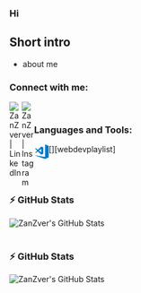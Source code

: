 ### Hi

## Short intro

- about me

### Connect with me:
[<img align="left" alt="ZanZver | LinkedIn" width="22px" src="https://cdn.jsdelivr.net/npm/simple-icons@v3/icons/linkedin.svg" />][linkedin]
[<img align="left" alt="ZanZver | Instagram" width="22px" src="https://cdn.jsdelivr.net/npm/simple-icons@v3/icons/instagram.svg" />][instagram]

<br />

### Languages and Tools:

[<img align="left" alt="Visual Studio Code" width="26px" src="https://raw.githubusercontent.com/github/explore/80688e429a7d4ef2fca1e82350fe8e3517d3494d/topics/visual-studio-code/visual-studio-code.png" />][webdevplaylist]

<br />
<br />



### :zap: GitHub Stats

<img align="left" alt="ZanZver's GitHub Stats" src="https://github-readme-stats.vercel.app/api?username=ZanZver&show_icons=true&theme=nightowl" />

<br />
<br />

### :zap: GitHub Stats
<img align="left" alt="ZanZver's GitHub Stats" src="https://github-readme-stats.vercel.app/api/top-langs/?username=ZanZver" />

[instagram]: https://www.instagram.com/zan_the_zver/
[linkedin]: https://www.linkedin.com/in/zan-zver/
